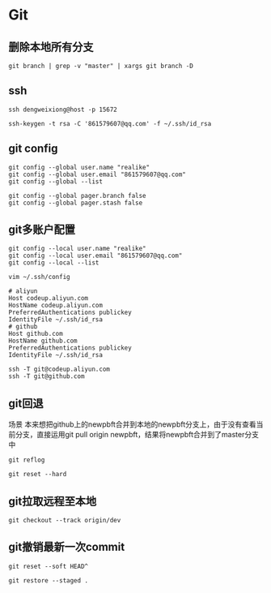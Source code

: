 # Git

## 删除本地所有分支
```
git branch | grep -v "master" | xargs git branch -D
```

## ssh
```
ssh dengweixiong@host -p 15672

ssh-keygen -t rsa -C '861579607@qq.com' -f ~/.ssh/id_rsa
```

## git config
```
git config --global user.name "realike"
git config --global user.email "861579607@qq.com"
git config --global --list

git config --global pager.branch false
git config --global pager.stash false
```

## git多账户配置 
```
git config --local user.name "realike"
git config --local user.email "861579607@qq.com"
git config --local --list

vim ~/.ssh/config

# aliyun
Host codeup.aliyun.com
HostName codeup.aliyun.com
PreferredAuthentications publickey
IdentityFile ~/.ssh/id_rsa
# github
Host github.com
HostName github.com
PreferredAuthentications publickey
IdentityFile ~/.ssh/id_rsa

ssh -T git@codeup.aliyun.com
ssh -T git@github.com
```

## git回退
场景
本来想把github上的newpbft合并到本地的newpbft分支上，由于没有查看当前分支，直接运用git pull origin newpbft，结果将newpbft合并到了master分支中
```
git reflog

git reset --hard
```

## git拉取远程至本地
```
git checkout --track origin/dev
```

## git撤销最新一次commit
```
git reset --soft HEAD^

git restore --staged . 
```